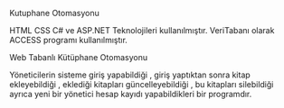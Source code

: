 Kutuphane Otomasyonu


HTML CSS C# ve ASP.NET Teknolojileri kullanılmıştır.
VeriTabanı olarak ACCESS programı kullanılmıştır.


Web Tabanlı Kütüphane Otomasyonu

Yöneticilerin sisteme giriş yapabildiği , giriş yaptıktan sonra kitap ekleyebildiği , eklediği kitapları güncelleyebildiği , bu kitapları silebildiği ayrıca yeni bir yönetici hesap kayıdı yapabildikleri bir programdır.
